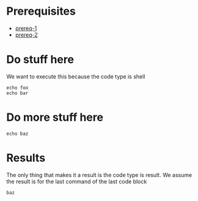 # Prerequisites

* [prereq-1](prereq.md)
* [prereq-2](prereq-2.md)

# Do stuff here

We want to execute this because the code type is shell

```shell
echo foo
echo bar
```

# Do more stuff here

```shell
echo baz
```

# Results

The only thing that makes it a result is the code type is result.
We assume the result is for the last command of the last code block

```result
baz
```

